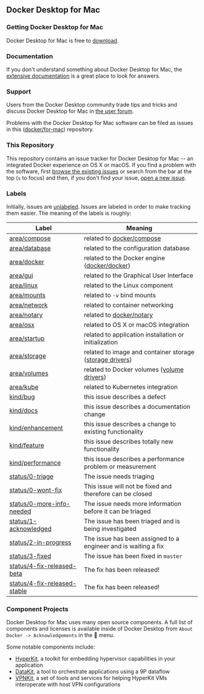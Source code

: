 ## Docker Desktop for Mac

### Getting Docker Desktop for Mac

Docker Desktop for Mac is free to [download](https://store.docker.com/editions/community/docker-ce-desktop-mac).

### Documentation

If you don't understand something about Docker Desktop for Mac, the [extensive
documentation](https://docs.docker.com/docker-for-mac/) is a great place
to look for answers.

### Support

Users from the Docker Desktop community trade tips and tricks and discuss Docker Desktop
for Mac in [the user forum](https://forums.docker.com/c/docker-for-mac).

Problems with the Docker Desktop for Mac software can be filed as issues in this
([docker/for-mac](https://github.com/docker/for-mac)) repository.

### This Repository

This repository contains an issue tracker for Docker Desktop for Mac -- an
integrated Docker experience on OS X or macOS. If you find a problem
with the software, first [browse the existing
issues](https://github.com/docker/for-mac/issues) or search from the bar
at the top (`s` to focus) and then, if you don't find your issue, [open
a new issue](https://github.com/docker/for-mac/issues/new).

### Labels

Initially, issues are
[unlabeled](https://github.com/docker/for-mac/issues?q=is%3Aopen+is%3Aissue+no%3Alabel). Issues
are labeled in order to make tracking them easier. The meaning of the
labels is roughly:

| Label            | Meaning                                            |
|------------------|----------------------------------------------------|
| [area/compose](https://github.com/docker/for-mac/labels/area/compose)     | related to [docker/compose](https://github.com/docker/compose) |
| [area/database](https://github.com/docker/for-mac/labels/area/database)     | related to the configuration database |
| [area/docker](https://github.com/docker/for-mac/labels/area/docker)      | related to the Docker engine ([docker/docker](https://github.com/docker/docker)) |
| [area/gui](https://github.com/docker/for-mac/labels/area/gui)         | related to the Graphical User Interface |
| [area/linux](https://github.com/docker/for-mac/labels/area/linux)       | related to the Linux component |
| [area/mounts](https://github.com/docker/for-mac/labels/area/mounts)      | related to `-v` bind mounts |
| [area/network](https://github.com/docker/for-mac/labels/area/network)     | related to container networking |
| [area/notary](https://github.com/docker/for-mac/labels/area/notary)      | related to [docker/notary](https://github.com/docker/notary) |
| [area/osx](https://github.com/docker/for-mac/labels/area/osx)         | related to OS X or macOS integration |
| [area/startup](https://github.com/docker/for-mac/labels/area/startup)     | related to application installation or initialization |
| [area/storage](https://github.com/docker/for-mac/labels/area/storage)     | related to image and container storage ([storage drivers](https://docs.docker.com/engine/userguide/storagedriver/imagesandcontainers/)) |
| [area/volumes](https://github.com/docker/for-mac/labels/area/volumes)     | related to Docker volumes ([volume drivers](https://docs.docker.com/engine/reference/commandline/volume_create/)) |
| [area/kube](https://github.com/docker/for-mac/labels/area/kube) | related to Kubernetes integration
| [kind/bug](https://github.com/docker/for-mac/labels/kind/bug)         | this issue describes a defect |
| [kind/docs](https://github.com/docker/for-mac/labels/kind/docs)        | this issue describes a documentation change |
| [kind/enhancement](https://github.com/docker/for-mac/labels/kind/enhancement) | this issue describes a change to existing functionality |
| [kind/feature](https://github.com/docker/for-mac/labels/kind/feature)     | this issue describes totally new functionality |
| [kind/performance](https://github.com/docker/for-mac/labels/kind/performance) | this issue describes a performance problem or measurement |
| [status/0-triage](https://github.com/docker/for-mac/labels/status/0-triage) | The issue needs triaging |
| [status/0-wont-fix](https://github.com/docker/for-mac/labels/status/0-wont-fix) | This issue will not be fixed and therefore can be closed |
| [status/0-more-info-needed](https://github.com/docker/for-mac/labels/status/0-more-info-needed) | The issue needs more information before it can be triaged |
| [status/1-acknowledged](https://github.com/docker/for-mac/labels/status/1-acknowledged) | The issue has been triaged and is being investigated |
| [status/2-in-progress](https://github.com/docker/for-mac/labels/status/2-in-progress) | The issue has been assigned to a engineer and is waiting a fix |
| [status/3-fixed](https://github.com/docker/for-mac/labels/status/3-fixed) | The issue has been fixed in `master` |
| [status/4-fix-released-beta](https://github.com/docker/for-mac/labels/status/4-fix-released-beta) | The fix has been released! |
| [status/4-fix-released-stable](https://github.com/docker/for-mac/labels/status/4-fix-released-stable) | The fix has been released! |

### Component Projects

Docker Desktop for Mac uses many open source components. A full list of
components and licenses is available inside of Docker Desktop from `About Docker
-> Acknowledgements` in the :whale: menu.

Some notable components include:

 * [HyperKit](https://github.com/docker/hyperkit/), a toolkit for
   embedding hypervisor capabilities in your application
 * [DataKit](https://github.com/docker/datakit/), a tool to orchestrate
   applications using a 9P dataflow
 * [VPNKit](https://github.com/docker/vpnkit), a set of tools and
   services for helping HyperKit VMs interoperate with host VPN
   configurations
